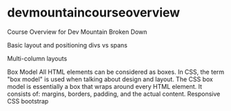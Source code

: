 # devmountaincourseoverview
Course Overview for Dev Mountain Broken Down


Basic layout and positioning
    divs vs spans

Multi-column layouts

Box Model
    All HTML elements can be considered as boxes. In CSS, the term "box model" is used when talking about design and layout. The CSS box model is essentially a box that wraps around every HTML element. It consists of: margins, borders, padding, and the actual content.
Responsive CSS
    bootstrap